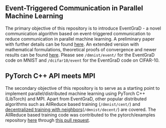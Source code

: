 ## Event-Triggered Communication in Parallel Machine Learning

The primary objective of this repository is to introduce EventGraD -  a novel communication algorithm
based on event-triggered communication to reduce communication in parallel machine learning.
A preliminary paper with further details can be found 
[here](https://www.researchgate.net/publication/344419608_EventGraD_Event-Triggered_Communication_in_Parallel_Stochastic_Gradient_Descent). An extended version with mathematical formulations, theoretical proofs of convergence and newer results can be found [here](https://arxiv.org/abs/2103.07454). Please see `/dmnist/event/` for the EventGraD code on MNIST and `/dcifar10/event` for the EventGraD code on CIFAR-10.

## PyTorch C++ API meets MPI

The secondary objective of this repository is to serve as a starting point to implement
parallel/distributed machine learning using PyTorch C++ (LibTorch) and MPI. Apart from 
EventGraD, other popular distributed algorithms such as AllReduce based training
(`/dmnist/cent/`) and [decentralized training with neighbors](http://papers.nips.cc/paper/7117-can-decentralized-algorithms-outperform-centralized-algorithms-a-case-study-for-decentralized-parallel-stochastic-gradient-descent.pdf)(`/dmnist/decent/`)
are covered. The AllReduce based training code was contributed to the pytorch/examples 
repository [here](https://github.com/pytorch/examples/tree/master/cpp/distributed) through [this pull request](https://github.com/pytorch/examples/pull/809). 
